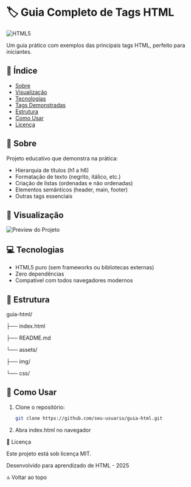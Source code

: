# 🏷️ Guia Completo de Tags HTML

![HTML5](https://img.shields.io/badge/HTML5-E34F26?style=for-the-badge&logo=html5&logoColor=white)

Um guia prático com exemplos das principais tags HTML, perfeito para iniciantes.

## 📌 Índice
- [Sobre](#-sobre)
- [Visualização](#-visualização)
- [Tecnologias](#-tecnologias)
- [Tags Demonstradas](#%EF%B8%8F-tags-demonstradas)
- [Estrutura](#-estrutura)
- [Como Usar](#-como-usar)
- [Licença](#-licença)

## 📖 Sobre
Projeto educativo que demonstra na prática:
- Hierarquia de títulos (h1 a h6)
- Formatação de texto (negrito, itálico, etc.)
- Criação de listas (ordenadas e não ordenadas)
- Elementos semânticos (header, main, footer)
- Outras tags essenciais

## 👀 Visualização
![Preview do Projeto](https://via.placeholder.com/800x400?text=Preview+do+Guia+HTML)

## 💻 Tecnologias
- HTML5 puro (sem frameworks ou bibliotecas externas)
- Zero dependências
- Compatível com todos navegadores modernos

## 📂 Estrutura

guia-html/

├── index.html

├── README.md

└── assets/

├── img/

└── css/



## 🚀 Como Usar
1. Clone o repositório:
   ```bash
   git clone https://github.com/seu-usuario/guia-html.git

2. Abra index.html no navegador
   

📜 Licença

Este projeto está sob licença MIT.

Desenvolvido para aprendizado de HTML - 2025

🔝 Voltar ao topo
